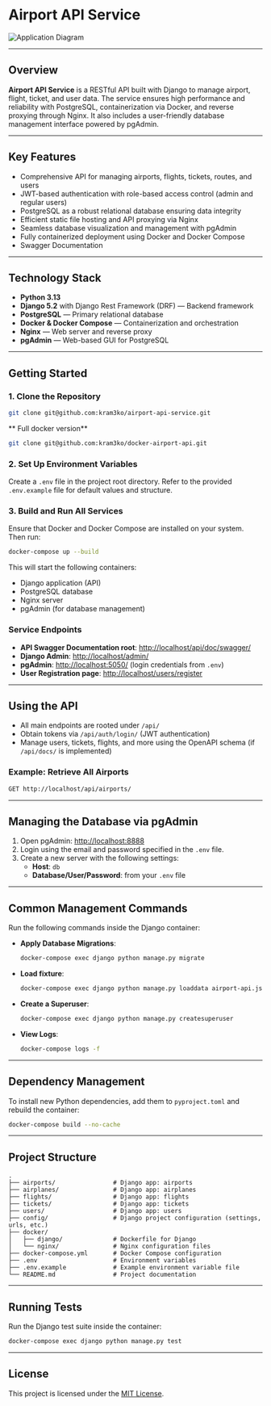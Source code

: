 # Airport API Service

![Application Diagram](https://github.com/user-attachments/assets/8dc6f28d-7e73-4101-a9fb-39120e3dcd8a)

---

## Overview

**Airport API Service** is a RESTful API built with Django to manage airport, flight, ticket, and user data. The service
ensures high performance and reliability with PostgreSQL, containerization via Docker, and reverse proxying through
Nginx. It also includes a user-friendly database management interface powered by pgAdmin.

---

## Key Features

- Comprehensive API for managing airports, flights, tickets, routes, and users
- JWT-based authentication with role-based access control (admin and regular users)
- PostgreSQL as a robust relational database ensuring data integrity
- Efficient static file hosting and API proxying via Nginx
- Seamless database visualization and management with pgAdmin
- Fully containerized deployment using Docker and Docker Compose
- Swagger Documentation

---

## Technology Stack

- **Python 3.13**
- **Django 5.2** with Django Rest Framework (DRF) — Backend framework
- **PostgreSQL** — Primary relational database
- **Docker & Docker Compose** — Containerization and orchestration
- **Nginx** — Web server and reverse proxy
- **pgAdmin** — Web-based GUI for PostgreSQL

---

## Getting Started

### 1. Clone the Repository

```bash
git clone git@github.com:kram3ko/airport-api-service.git
```
** Full docker version**
```bash
git clone git@github.com:kram3ko/docker-airport-api.git

```

### 2. Set Up Environment Variables

Create a `.env` file in the project root directory.
Refer to the provided `.env.example` file for default values and structure.

### 3. Build and Run All Services

Ensure that Docker and Docker Compose are installed on your system. Then run:

```bash
docker-compose up --build
```

This will start the following containers:

- Django application (API)
- PostgreSQL database
- Nginx server
- pgAdmin (for database management)

### Service Endpoints

- **API Swagger Documentation root**: [http://localhost/api/doc/swagger/](http://localhost/api/doc/swagger/)
- **Django Admin**: [http://localhost/admin/](http://localhost/admin/)
- **pgAdmin**: [http://localhost:5050/](http://localhost:5050/) (login credentials from `.env`)
- **User Registration page**: [http://localhost/users/register](http://localhost/users/register/)

---

## Using the API

- All main endpoints are rooted under `/api/`
- Obtain tokens via `/api/auth/login/` (JWT authentication)
- Manage users, tickets, flights, and more using the OpenAPI schema (if `/api/docs/` is implemented)

### Example: Retrieve All Airports

```bash
GET http://localhost/api/airports/
```

---

## Managing the Database via pgAdmin

1. Open pgAdmin: [http://localhost:8888](http://localhost:8888)
2. Login using the email and password specified in the `.env` file.
3. Create a new server with the following settings:
    - **Host**: `db`
    - **Database/User/Password**: from your `.env` file

---

## Common Management Commands

Run the following commands inside the Django container:

- **Apply Database Migrations**:
  ```bash
  docker-compose exec django python manage.py migrate
  ```
- **Load fixture**:
  ```bash
  docker-compose exec django python manage.py loaddata airport-api.json
  ```
- **Create a Superuser**:
  ```bash
  docker-compose exec django python manage.py createsuperuser 
  ```

- **View Logs**:
  ```bash
  docker-compose logs -f
  ```

---

## Dependency Management

To install new Python dependencies, add them to `pyproject.toml` and rebuild the container:

```bash
docker-compose build --no-cache
```

---

## Project Structure

```plaintext
.
├── airports/                # Django app: airports
├── airplanes/               # Django app: airplanes
├── flights/                 # Django app: flights
├── tickets/                 # Django app: tickets
├── users/                   # Django app: users
├── config/                  # Django project configuration (settings, urls, etc.)
├── docker/
│   ├── django/              # Dockerfile for Django
│   └── nginx/               # Nginx configuration files
├── docker-compose.yml       # Docker Compose configuration
├── .env                     # Environment variables
├── .env.example             # Example environment variable file
└── README.md                # Project documentation
```

---

## Running Tests

Run the Django test suite inside the container:

```bash
docker-compose exec django python manage.py test
```

---

## License

This project is licensed under the [MIT License](LICENSE).

